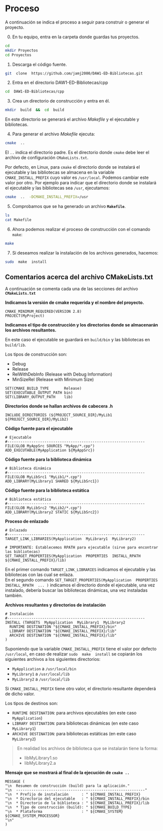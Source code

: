 # Proceso

A continuación se indica el proceso a seguir para construir o generar el proyecto. 

0. En tu equipo, entra en la carpeta donde guardas tus proyectos.

```bash
cd
mkdir Proyectos  
cd Proyectos
```

1. Descarga el código fuente.

```bash
git  clone  https://github.com/jamj2000/DAW1-ED-Bibliotecas.git
```

2. Entra en el directorio DAW1-ED-Bibliotecas/cpp

```bash
cd  DAW1-ED-Bibliotecas/cpp
```

3. Crea un directorio de construcción y entra en él.

```bash
mkdir  build  &&  cd  build
```

En este directorio se generará el archivo _Makefile_ y el ejecutable y bibliotecas.


4. Para generar el archivo _Makefile_ ejecuta:

```bash
cmake  ..
```

El `..` indica el directorio padre. Es el directorio donde `cmake` debe leer el archivo de configuración `CMakeLists.txt`.

Por defecto, en Linux, para `cmake` el directorio donde se instalará el ejecutable y las bibliotecas se almacena en la variable `CMAKE_INSTALL_PREFIX` cuyo valor es `/usr/local`. Podemos cambiar este valor por otro. Por ejemplo para indicar que el directorio donde se instalará el ejecutable y las bibliotecas sea `/usr`, ejecutamos: 

```bash
cmake  ..  -DCMAKE_INSTALL_PREFIX=/usr
```

5. Comprobamos que se ha generado un archivo __`Makefile`__.

```bash
ls 
cat Makefile
```

6. Ahora podemos realizar el proceso de construcción con el comando `make`:

```bash
make
```

7. Si deseamos realizar la instalación de los archivos generados, hacemos:

```bash
sudo  make  install
```


## Comentarios acerca del archivo CMakeLists.txt

A continuación se comenta cada una de las secciones del archivo __`CMakeLists.txt`__

__Indicamos la versión de cmake requerida y el nombre del proyecto.__
```
CMAKE_MINIMUM_REQUIRED(VERSION 2.8)
PROJECT(MyProject)
```

__Indicamos el tipo de construcción y los directorios donde se almacenarán los archivos resultantes.__  

En este caso el ejecutable se guardará en `build/bin` y las bibliotecas en `build/lib`.  

Los tipos de construcción son:
- Debug 
- Release
- RelWithDebInfo (Release with Debug Information) 
- MinSizeRel     (Release with Minimum Size)

```
SET(CMAKE_BUILD_TYPE       Release)
SET(EXECUTABLE_OUTPUT_PATH bin)
SET(LIBRARY_OUTPUT_PATH    lib)
```

__Directorios donde se hallan archivos de cabecera .h__
```
INCLUDE_DIRECTORIES (${PROJECT_SOURCE_DIR}/MyLib1  ${PROJECT_SOURCE_DIR}/MyLib2)
```

__Código fuente para el ejecutable__
```
# Ejecutable
#---------------------------------------------------------------
FILE(GLOB MyAppSrc SOURCES "MyApp/*.cpp")
ADD_EXECUTABLE(MyApplication ${MyAppSrc})
```

__Código fuente para la biblioteca dinámica__
```
# Biblioteca dinámica
#---------------------------------------------------------------
FILE(GLOB MyLibSrc1 "MyLib1/*.cpp")
ADD_LIBRARY(MyLibrary1 SHARED ${MyLibSrc1})
```

__Código fuente para la biblioteca estática__
```
# Biblioteca estática
#---------------------------------------------------------------
FILE(GLOB MyLibSrc2 "MyLib2/*.cpp")
ADD_LIBRARY(MyLibrary2 STATIC ${MyLibSrc2})
```

__Proceso de enlazado__
```
# Enlazado
#---------------------------------------------------------------
TARGET_LINK_LIBRARIES(MyApplication  MyLibrary1  MyLibrary2)

# IMPORTANTE: Establecemos RPATH para ejecutable (sirve para encontrar las bibliotecas)
SET_TARGET_PROPERTIES(MyApplication  PROPERTIES  INSTALL_RPATH ${CMAKE_INSTALL_PREFIX}/lib)
```

En el primer comando `TARGET_LINK_LIBRARIES` indicamos el ejecutable y las bibliotecas con las cual se enlaza.  
En el segundo comando `SET_TARGET_PROPERTIES(MyApplication  PROPERTIES  INSTALL_RPATH  ... )` indicamos el directorio
donde el ejecutable, una vez instalado, debería buscar las bibliotecas dinámicas, una vez instaladas también.


__Archivos resultantes y directorios de instalación__
```
# Instalación
#---------------------------------------------------------------
INSTALL (TARGETS  MyApplication  MyLibrary1  MyLibrary2
  RUNTIME DESTINATION "${CMAKE_INSTALL_PREFIX}/bin"
  LIBRARY DESTINATION "${CMAKE_INSTALL_PREFIX}/lib"
  ARCHIVE DESTINATION "${CMAKE_INSTALL_PREFIX}/lib"
)
``` 
Suponiendo que la variable `CMAKE_INSTALL_PREFIX` tiene el valor por defecto `/usr/local`, en caso de realizar `sudo  make  install` se copiarán los siguientes archivos a los siguientes directorios:

- `MyApplication` a `/usr/local/bin` 
- `MyLibrary1` a `/usr/local/lib`
- `MyLibrary2` a `/usr/local/lib`

Si `CMAKE_INSTALL_PREFIX` tiene otro valor, el directorio resultante dependerá de dicho valor.

Los tipos de destinos son:

- `RUNTIME DESTINATION`: para archivos ejecutables  (en este caso `MyApplication`)
- `LIBRARY DESTINATION`: para bibliotecas dinámicas (en este caso `MyLibrary1`)
- `ARCHIVE DESTINATION`: para bibliotecas estáticas (en este caso `MyLibrary2`)

>En realidad los archivos de biblioteca que se instalarán tiene la forma:
>- libMyLibrary1.so
>- libMyLibrary2.a


__Mensaje que se mostrará al final de la ejecución de `cmake ..`__
```
MESSAGE (
"\n  Resumen de construcción (build) para la aplicación."
"\n  -----------------------------------------------------------"
"\n  * Prefijo de instalación      : " ${CMAKE_INSTALL_PREFIX}
"\n  * Directorio del ejecutable   : " ${CMAKE_INSTALL_PREFIX}/bin
"\n  * Directorio de la biblioteca : " ${CMAKE_INSTALL_PREFIX}/lib
"\n  * Tipo de construcción (build): " ${CMAKE_BUILD_TYPE}
"\n  * Plataforma                  : " ${CMAKE_SYSTEM} ${CMAKE_SYSTEM_PROCESSOR}
"\n"
)
```
